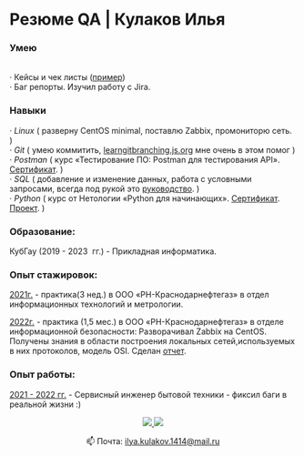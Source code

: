 <!DOCTYPE HTML>
<html>
 <head>
  <meta charset="utf-8">
 </head>
 <body>
<h1>Резюме QA | Кулаков Илья </h1>
<h3>Умею </h3>
<p>
<p><br>·	Кейсы и чек листы (<a href="https://docs.google.com/spreadsheets/d/1joMOKHzUakhHLWhip4ywX00chuYse0HA/edit?usp=sharing&ouid=104128891584423744185&rtpof=true&sd=true">пример</a>)</br>
·	Баг репорты. Изучил работу с Jira.
</p>
<h3> Навыки </h3>
<p>
·<em>	Linux </em> ( разверну CentOS minimal, поставлю Zabbix, промониторю сеть. )<br>
·<em>	Git </em> ( умею коммитить, <a href="https://learngitbranching.js.org/?locale=ru_RU">learngitbranching.js.org</a> мне очень в этом помог )<br>
·<em> Postman </em> ( курс «Тестирование ПО: Postman для тестирования API». <a href="https://stepik.org/certificate/9d37167d3beef7f32977fa3280664bed06480a1b.pdf">Сертификат</a>. )<br>
·<em>	SQL </em> ( добавление и изменение данных, работа с условными запросами, всегда под рукой это <a href="https://proselyte.net/">руководство</a>. )<br>
·<em>	Python </em> ( курс от Нетологии «Python для начинающих». <a href="https://disk.yandex.ru/i/G2KFpucXJtN7rQ">Сертификат</a>.<a href="https://github.com/ilya-kulakov/To-Do_Bot_Telegram.git"> Проект</a>. )<br>
</p>
<h3>Образование:</h3>

<p>КубГау (2019 - 2023  гг.) - Прикладная информатика.

<h3>Опыт стажировок:</h3>

<ins>2021г.</ins> - практика(3 нед.) в ООО «РН-Краснодарнефтегаз» в отдел информационных технологий и метрологии.

<ins>2022г.</ins> - практика (1,5 мес.) в ООО «РН-Краснодарнефтегаз» в отделе информационной безопасности: Разворачивал Zabbix на CentOS. Получены знания в области построения локальных сетей,используемых в них протоколов, модель OSI. Сделан <a href="">отчет</a>.
</p>
<h3>Опыт работы:</h3>

<ins>2021 - 2022 гг.</ins> - Сервисный инженер бытовой техники - фиксил баги в реальной жизни :)

<p align='center'>
   <a href="https://vk.com/defibrilyatorr">
       <img src="https://img.shields.io/badge/-%D0%92%D0%BA%D0%BE%D0%BD%D1%82%D0%B0%D0%BA%D1%82%D0%B5-blue?style=for-the-badge&logo=VK"/>
   </a>
   <a href="https://t.me/defibrilyatorr">
       <img src="https://img.shields.io/badge/Telegram-2CA5E0?style=for-the-badge&logo=telegram&logoColor=white"/>
   </a>
<p align='center'>
   📫 Почта: <a href='mailto:ilya.kulakov.1414@mail.ru'>ilya.kulakov.1414@mail.ru</a>
</p>
</body>
</html>
 

